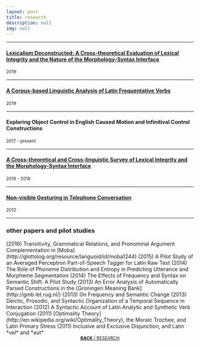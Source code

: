 ```yaml
---
layout: post
title: research
description: null
img: null
---
```


***

<sub></sub>
<h4><a href="http://www.researchgate.net/publication/332974827_Lexicalism_Deconstructed_A_Cross-theoretical_Evaluation_of_Lexical_Integrity_and_the_Nature_of_the_Morphology-Syntax_Interface">Lexicalism Deconstructed: A Cross-theoretical Evaluation of Lexical Integrity and the Nature of the Morphology-Syntax Interface</a></h4>
<sup>2019</sup>

***
<sub></sub>
<h4><a href="http://www.researchgate.net/publication/329019387_A_Corpus-based_Linguistic_Analysis_of_Latin_Frequentative_Verbs">A Corpus-based Linguistic Analysis of Latin Frequentative Verbs</a></h4>
<sup>2019</sup>

***
<sub></sub>
<h4>Exploring Object Control in English Caused Motion and Infinitival Control Constructions</h4>
<sup>2017 - present</sup>

***
<sub></sub>
<h4><a href="http://www.researchgate.net/publication/328773017_A_Cross-theoretical_and_Cross-linguistic_Survey_of_Lexical_Integrity_and_the_Morphology-Syntax_Interface">A Cross-theoretical and Cross-linguistic Survey of Lexical Integrity and the Morphology-Syntax Interface</a></h4>
<sup>2016 - 2018</sup>

***
<sub></sub>
<h4><a href="http://www.ncurproceedings.org/ojs/index.php/NCUR2012/article/view/181/128">Non-visible Gesturing in Telephone Conversation</a></h4>
<sup>2012</sup>


***
<sub></sub>
<h3>other papers and pilot studies</h3>
<p></p>
(2016) Transitivity, Grammatical Relations, and Pronominal Argument Complementation in [Moba](http://glottolog.org/resource/languoid/id/moba1244)  
<sup></sup>
(2015) A Pilot Study of an Averaged Perceptron Part-of-Speech Tagger for Latin Raw Text  
<sup></sup>
(2014) The Role of Phoneme Distribution and Entropy in Predicting Utterance and Morpheme Segmentation  
<sup></sup>
(2014) The Effects of Frequency and Syntax on Semantic Shift: A Pilot Study  
<sup></sup>
(2013) An Error Analysis of Automatically Parsed Constructions in the [Groningen Meaning Bank](http://gmb.let.rug.nl/)  
<sup></sup>
(2013) On Frequency and Semantic Change  
<sup></sup>
(2013) Deictic, Prosodic, and Syntactic Organization of a Temporal Sequence in Interaction  
<sup></sup>
(2012) A Syntactic Account of Latin Analytic and Synthetic Verb Conjugation  
<sup></sup>
(2011) [Optimality Theory](http://en.wikipedia.org/wiki/Optimality_Theory), the Moraic Trochee, and Latin Primary Stress  
<sup></sup>
(2011) Inclusive and Exclusive Disjunction, and Latin *vel* and *aut* 

<br/>

<center><sup><a href="http://jared-desjardins.github.io/pages/3_research/"><b>BACK</b> | RESEARCH</a></sup></center>
